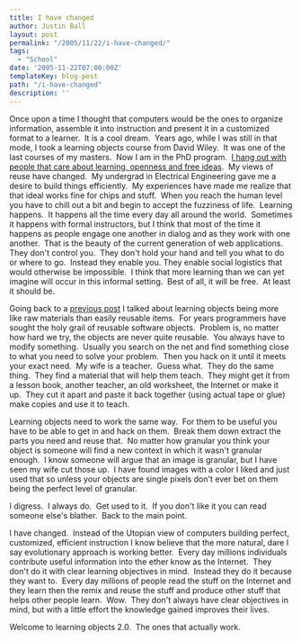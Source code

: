 ```yaml
---
title: I have changed
author: Justin Ball
layout: post
permalink: "/2005/11/22/i-have-changed/"
tags:
  - "School"
date: '2005-11-22T07:00:00Z'
templateKey: blog-post
path: "/i-have-changed"
description: ''
---
```


Once upon a time I thought that computers would be the ones to organize
information, assemble it into instruction and present it in a
customized format to a learner.  It is a cool dream.  Years ago, while
I was still in that mode, I took a learning objects course from David
Wiley.  It was one of the last courses of my masters.  Now I am in the
PhD program.  [I hang out with people that care about learning, openness and free ideas][1]. 
My views of reuse have changed.  My undergrad in Electrical Engineering
gave me a desire to build things efficiently.  My experiences have made
me realize that that ideal works fine for chips and stuff.  When you
reach the human level you have to chill out a bit and begin to accept
the fuzziness of life.  Learning happens.  It happens all the time
every day all around the world.  Sometimes it happens with formal
instructors, but I think that most of the time it happens as people
engage one another in dialog and as they work with one another.  That
is the beauty of the current generation of web applications.  They
don't control you.  They don't hold your hand and tell you what to do
or where to go.  Instead they enable you. They enable social logistics
that would otherwise be impossible.  I think that more learning than we
can yet imagine will occur in this informal setting.  Best of all, it
will be free.  At least it should be.


 [1]: http://cosl.usu.edu/




Going back to a [previous post][2]
I talked about learning objects being more like raw materials than
easily reusable items.  For years programmers have sought the holy
grail of reusable software objects.  Problem is, no matter how hard we
try, the objects are never quite reusable.  You always have to modify
something.  Usually you search on the net and find something close to
what you need to solve your problem.  Then you hack on it until it
meets your exact need.  My wife is a teacher.  Guess what.  They do the
same thing.  They find a material that will help them teach.  They
might get it from a lesson book, another teacher, an old worksheet, the
Internet or make it up.  They cut it apart and paste it back together
(using actual tape or glue) make copies and use it to teach.


 [2]: /2005-11-04-learning-is-more-about-assembling-raw-materials-than-about-objects/




Learning objects need to work the same way.  For them to be useful you
have to be able to get in and hack on them.  Break them down extract
the parts you need and reuse that.  No matter how granular you think
your object is someone will find a new context in which it wasn't
granular enough.  I know someone will argue that an image is granular,
but I have seen my wife cut those up.  I have found images with a color
I liked and just used that so unless your objects are single pixels
don't ever bet on them being the perfect level of granular.




I digress.  I always do.  Get used to it.  If you don't
like it you can read someone else's blather.  Back to the main
point.





I have changed.  Instead of the Utopian view of computers building
perfect, customized, efficient instruction I know believe that the more
natural, dare I say evolutionary approach is working better.  Every day
millions individuals contribute useful information into the ether know
as the Internet.  They don't do it with clear learning objectives in
mind.  Instead they do it because they want to.  Every day millions of
people read the stuff on the Internet and they learn then the remix and
reuse the stuff and produce other stuff that helps other people learn. 
Wow.  They don't always have clear objectives in mind, but with a
little effort the knowledge gained improves their lives. 





Welcome to learning objects 2.0.  The ones that actually work.
